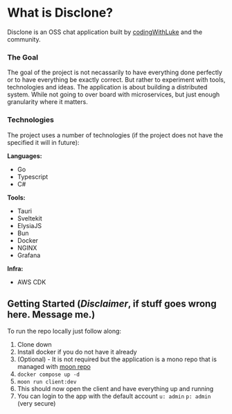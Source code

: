 # What is Disclone?

Disclone is an OSS chat application built by [codingWithLuke](https://www.twitch.tv/codingwithluke) and the community.


### The Goal 

The goal of the project is not necassarily to have everything done perfectly or to have everything be exactly correct. But rather to experiment with tools, technologies and ideas.
The application is about building a distributed system. While not going to over board with microservices, but just enough granularity where it matters.

### Technologies

The project uses a number of technologies (if the project does not have the specified it will in future):

**Languages:**
- Go
- Typescript
- C#

**Tools:**
- Tauri
- Sveltekit
- ElysiaJS
- Bun
- Docker
- NGINX
- Grafana

**Infra:**
- AWS CDK

## Getting Started (*Disclaimer*, if stuff goes wrong here. Message me.)

To run the repo locally just follow along:

1. Clone down
2. Install docker if you do not have it already
3. (Optional) - It is not required but the application is a mono repo that is managed with [moon repo](https://moonrepo.dev/) 
4. `docker compose up -d`
5. `moon run client:dev`
6. This should now open the client and have everything up and running
7. You can login to the app with the default account `u: admin` `p: admin` (very secure)


